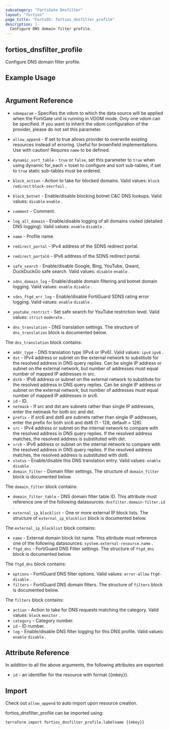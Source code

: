 ```yaml
---
subcategory: "FortiGate Dnsfilter"
layout: "fortios"
page_title: "FortiOS: fortios_dnsfilter_profile"
description: |-
  Configure DNS domain filter profile.
---
```


## fortios_dnsfilter_profile
Configure DNS domain filter profile.

## Example Usage

```hcl

```

## Argument Reference
* `vdomparam` - Specifies the vdom to which the data source will be applied when the FortiGate unit is running in VDOM mode. Only one vdom can be specified. If you want to inherit the vdom configuration of the provider, please do not set this parameter.
* `allow_append` - If set to true allows provider to overwrite existing resources instead of erroring. Useful for brownfield implementations. Use with caution! Requires `name` to be defined.
* `dynamic_sort_table` - `true` or `false`, set this parameter to `true` when using dynamic for_each + toset to configure and sort sub-tables, if set to `true` static sub-tables must be ordered.

* `block_action` - Action to take for blocked domains. Valid values: `block` `redirect` `block-sevrfail` .
* `block_botnet` - Enable/disable blocking botnet C&C DNS lookups. Valid values: `disable` `enable` .
* `comment` - Comment.
* `log_all_domain` - Enable/disable logging of all domains visited (detailed DNS logging). Valid values: `enable` `disable` .
* `name` - Profile name.
* `redirect_portal` - IPv4 address of the SDNS redirect portal.
* `redirect_portal6` - IPv6 address of the SDNS redirect portal.
* `safe_search` - Enable/disable Google, Bing, YouTube, Qwant, DuckDuckGo safe search. Valid values: `disable` `enable` .
* `sdns_domain_log` - Enable/disable domain filtering and botnet domain logging. Valid values: `enable` `disable` .
* `sdns_ftgd_err_log` - Enable/disable FortiGuard SDNS rating error logging. Valid values: `enable` `disable` .
* `youtube_restrict` - Set safe search for YouTube restriction level. Valid values: `strict` `moderate` .
* `dns_translation` - DNS translation settings. The structure of `dns_translation` block is documented below.

The `dns_translation` block contains:

* `addr_type` - DNS translation type (IPv4 or IPv6). Valid values: `ipv4` `ipv6` .
* `dst` - IPv4 address or subnet on the external network to substitute for the resolved address in DNS query replies. Can be single IP address or subnet on the external network, but number of addresses must equal number of mapped IP addresses in src.
* `dst6` - IPv6 address or subnet on the external network to substitute for the resolved address in DNS query replies. Can be single IP address or subnet on the external network, but number of addresses must equal number of mapped IP addresses in src6.
* `id` - ID.
* `netmask` - If src and dst are subnets rather than single IP addresses, enter the netmask for both src and dst.
* `prefix` - If src6 and dst6 are subnets rather than single IP addresses, enter the prefix for both src6 and dst6 (1 - 128, default = 128).
* `src` - IPv4 address or subnet on the internal network to compare with the resolved address in DNS query replies. If the resolved address matches, the resolved address is substituted with dst.
* `src6` - IPv6 address or subnet on the internal network to compare with the resolved address in DNS query replies. If the resolved address matches, the resolved address is substituted with dst6.
* `status` - Enable/disable this DNS translation entry. Valid values: `enable` `disable` .
* `domain_filter` - Domain filter settings. The structure of `domain_filter` block is documented below.

The `domain_filter` block contains:

* `domain_filter_table` - DNS domain filter table ID. This attribute must reference one of the following datasources: `dnsfilter.domain-filter.id` .
* `external_ip_blocklist` - One or more external IP block lists. The structure of `external_ip_blocklist` block is documented below.

The `external_ip_blocklist` block contains:

* `name` - External domain block list name. This attribute must reference one of the following datasources: `system.external-resource.name` .
* `ftgd_dns` - FortiGuard DNS Filter settings. The structure of `ftgd_dns` block is documented below.

The `ftgd_dns` block contains:

* `options` - FortiGuard DNS filter options. Valid values: `error-allow` `ftgd-disable` .
* `filters` - FortiGuard DNS domain filters. The structure of `filters` block is documented below.

The `filters` block contains:

* `action` - Action to take for DNS requests matching the category. Valid values: `block` `monitor` .
* `category` - Category number.
* `id` - ID number.
* `log` - Enable/disable DNS filter logging for this DNS profile. Valid values: `enable` `disable` .

## Attribute Reference

In addition to all the above arguments, the following attributes are exported:
* `id` - an identifier for the resource with format {{mkey}}.

## Import

Check out `allow_append` to auto import upon resource creation.

fortios_dnsfilter_profile can be imported using:
```sh
terraform import fortios_dnsfilter_profile.labelname {{mkey}}
```
